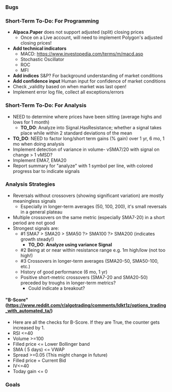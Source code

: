 ﻿### Bugs


### Short-Term To-Do: For Programming
- **Alpaca.Paper** does not support adjusted (split) closing prices
  - Once on a Live account, will need to implement Polygon's adjusted closing prices!
- **Add technical indicators**  
  - MACD: https://www.investopedia.com/terms/m/macd.asp
  - Stochastic Oscillator
  - ROC
  - MFI
- **Add indices** S&P? For background understanding of market conditions
- **Add confidence input** Human input for confidence of market conditions
- Check _validity based on when market was last open!
- Implement error log file, collect all exceptions/errors


### Short-Term To-Do: For Analysis
- NEED to determine where prices have been sitting (average highs and lows for 1 month)
  - **TO_DO**: Analyze into Signal.HasResistance; whether a signal takes place while within 2 standard deviations of the mean
- **TO_DO**: NEED to factor long/short term gains (% gain) over 1 yr, 6 mo, 1 mo when doing analysis
- Implement detection of variance in volume- vSMA7/20 with signal on change > 1 vMSD?
- Implement EMA7, EMA20
- Report summary for "analyze" with 1 symbol per line, with colored progress bar to indicate signals


### Analysis Strategies
- Reversals without crossovers (showing significant variation) are mostly meaningless signals
  - Especially in longer-term averages (50, 100, 200), it's small reversals in a general plateau
- Multiple crossovers on the same metric (especially SMA7-20) in a short period are not good
- Strongest signals are: 
  - #1 SMA7 > SMA20 > SMA50 ?> SMA100 ?> SMA200 (indicates growth steady!)
    - **TO_DO**: **Analyze using variance Signal**
  - #2 Being at or near within resistance range e.g. 1m high/low (not too high!)
  - #3 Crossovers in longer-term averages (SMA20-50, SMA50-100, etc.)
  - History of good performance (6 mo, 1 yr)
  - Positive short-metric crossovers (SMA7-20 and SMA20-50) preceded by troughs in longer-term metrics?
    - Could indicate a breakout?


#### "B-Score" (https://www.reddit.com/r/algotrading/comments/ldkt1z/options_trading_with_automated_ta/)
- Here are all the checks for B-Score. If they are True, the counter gets increased by 1.
- RSI <=40
- Volume >=100
- Filled price <= Lower Bollinger band
- SMA ( 5 days) <= VWAP
- Spread >=0.05 (This might change in future)
- Filled price = Current Bid
- IV<=40
- Today gain <= 0


### Goals